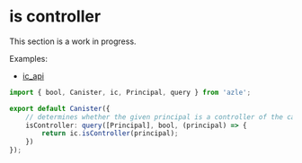# is controller

This section is a work in progress.

Examples:

-   [ic_api](https://github.com/demergent-labs/azle/tree/main/examples/ic_api)

```typescript
import { bool, Canister, ic, Principal, query } from 'azle';

export default Canister({
    // determines whether the given principal is a controller of the canister
    isController: query([Principal], bool, (principal) => {
        return ic.isController(principal);
    })
});
```
